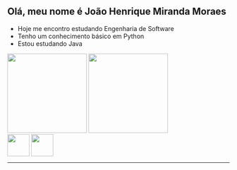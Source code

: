  ## **Olá, meu nome é João Henrique Miranda Moraes**
 - Hoje me encontro estudando Engenharia de Software
 - Tenho um conhecimento básico em Python
 - Estou estudando Java

<div style= display: inline>
  <img height=180em src="https://github-readme-stats.vercel.app/api?username=anuraghazra&show_icons=true&theme=dark#gh-dark-mode-only)](https://github.com/anuraghazra/github-readme-stats#gh-dark-mode-only">
  <img height=180em src="https://github-readme-stats.vercel.app/api/top-langs/?username=jhenrmm&layout=compact&theme=dark#gh-dark-mode-only">
</div>
<div style="display: inline_block">
  <img align=center height=50px src="https://cdn.jsdelivr.net/gh/devicons/devicon@latest/icons/java/java-original.svg" />
  <img align=center height=50px src="https://cdn.jsdelivr.net/gh/devicons/devicon@latest/icons/python/python-original.svg" />
</div>

---
          
